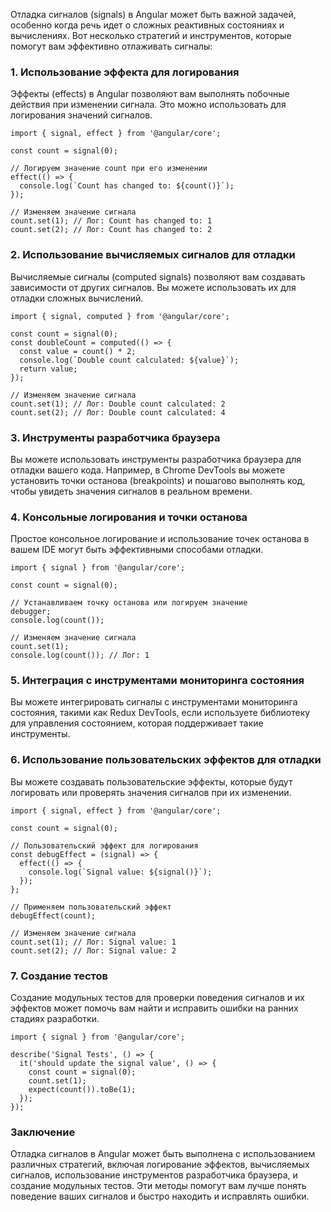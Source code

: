 
Отладка сигналов (signals) в Angular может быть важной задачей, особенно когда речь идет о сложных реактивных состояниях и вычислениях. Вот несколько стратегий и инструментов, которые помогут вам эффективно отлаживать сигналы:

### 1. Использование эффекта для логирования

Эффекты (effects) в Angular позволяют вам выполнять побочные действия при изменении сигнала. Это можно использовать для логирования значений сигналов.

```TS
import { signal, effect } from '@angular/core';

const count = signal(0);

// Логируем значение count при его изменении
effect(() => {
  console.log(`Count has changed to: ${count()}`);
});

// Изменяем значение сигнала
count.set(1); // Лог: Count has changed to: 1
count.set(2); // Лог: Count has changed to: 2
```

### 2. Использование вычисляемых сигналов для отладки

Вычисляемые сигналы (computed signals) позволяют вам создавать зависимости от других сигналов. Вы можете использовать их для отладки сложных вычислений.

```TS
import { signal, computed } from '@angular/core';

const count = signal(0);
const doubleCount = computed(() => {
  const value = count() * 2;
  console.log(`Double count calculated: ${value}`);
  return value;
});

// Изменяем значение сигнала
count.set(1); // Лог: Double count calculated: 2
count.set(2); // Лог: Double count calculated: 4
```

### 3. Инструменты разработчика браузера

Вы можете использовать инструменты разработчика браузера для отладки вашего кода. Например, в Chrome DevTools вы можете установить точки останова (breakpoints) и пошагово выполнять код, чтобы увидеть значения сигналов в реальном времени.

### 4. Консольные логирования и точки останова

Простое консольное логирование и использование точек останова в вашем IDE могут быть эффективными способами отладки.

```TS
import { signal } from '@angular/core';

const count = signal(0);

// Устанавливаем точку останова или логируем значение
debugger;
console.log(count());

// Изменяем значение сигнала
count.set(1);
console.log(count()); // Лог: 1
```

### 5. Интеграция с инструментами мониторинга состояния

Вы можете интегрировать сигналы с инструментами мониторинга состояния, такими как Redux DevTools, если используете библиотеку для управления состоянием, которая поддерживает такие инструменты.

### 6. Использование пользовательских эффектов для отладки

Вы можете создавать пользовательские эффекты, которые будут логировать или проверять значения сигналов при их изменении.

```TS
import { signal, effect } from '@angular/core';

const count = signal(0);

// Пользовательский эффект для логирования
const debugEffect = (signal) => {
  effect(() => {
    console.log(`Signal value: ${signal()}`);
  });
};

// Применяем пользовательский эффект
debugEffect(count);

// Изменяем значение сигнала
count.set(1); // Лог: Signal value: 1
count.set(2); // Лог: Signal value: 2
```

### 7. Создание тестов

Создание модульных тестов для проверки поведения сигналов и их эффектов может помочь вам найти и исправить ошибки на ранних стадиях разработки.

```TS
import { signal } from '@angular/core';

describe('Signal Tests', () => {
  it('should update the signal value', () => {
    const count = signal(0);
    count.set(1);
    expect(count()).toBe(1);
  });
});
```

### Заключение

Отладка сигналов в Angular может быть выполнена с использованием различных стратегий, включая логирование эффектов, вычисляемых сигналов, использование инструментов разработчика браузера, и создание модульных тестов. Эти методы помогут вам лучше понять поведение ваших сигналов и быстро находить и исправлять ошибки.